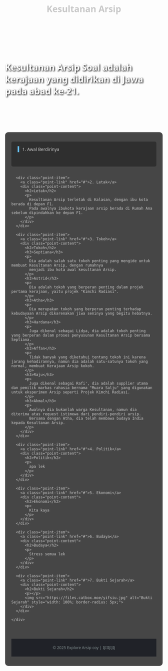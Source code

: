 <!DOCTYPE html>
<html lang="en">
<head>
  <meta charset="UTF-8">
  <meta name="viewport" content="width=device-width, initial-scale=1">
  <title>Arsip Soal</title>
  <style>
    /* Global Styles */
    body {
      margin: 0;
      font-family: 'Segoe UI', Tahoma, Geneva, Verdana, sans-serif;
      background: url('https://files.catbox.moe/k149m3.jpg') no-repeat center center fixed;
      background-size: cover;
      color: #c7c7c7;
    }

    header {
      background-color: rgba(23, 26, 33, 0.8);
      padding: 20px;
      text-align: center;
      color: #66c0f4;
    }

    .hero {
      display: flex;
      align-items: center;
      justify-content: center;
      height: 300px;
      color: #fff;
      font-size: 2em;
      font-weight: bold;
      text-shadow: 2px 2px 4px #000;
    }

    .container {
      padding: 30px 20px;
      max-width: 1000px;
      margin: 20px auto;
      background: rgba(26, 26, 26, 0.8);
      border-radius: 10px;
    }

    .points-menu {
      display: flex;
      flex-direction: column;
      gap: 15px;
      margin-bottom: 40px;
    }

    .point-item {
      background: rgba(42, 42, 42, 0.8);
      border-radius: 5px;
      padding: 15px 20px;
    }

    .point-link {
      text-decoration: none;
      color: #c7c7c7;
      display: block;
      cursor: pointer;
      border-left: 5px solid #66c0f4;
      padding-left: 10px;
      transition: background-color 0.3s;
    }

    .point-link:hover {
      background-color: rgba(51, 51, 51, 0.8);
    }

    .point-content {
      overflow: hidden;
      max-height: 0;
      opacity: 0;
      transition: max-height 0.5s ease-out, opacity 0.5s ease-out;
      margin-top: 15px;
      padding-top: 15px;
      border-top: 1px solid #444;
    }

    .point-content.open {
      max-height: 1000px; /* Use a high enough value to accommodate the content */
      opacity: 1;
    }

    .point-content h2 {
      color: #66c0f4;
    }

    footer {
      background-color: rgba(23, 26, 33, 0.8);
      text-align: center;
      padding: 20px;
      color: #7f8c8d;
      font-size: 0.9em;
    }

    /* Responsive Styles: Adjust layout for devices with a max-width of 600px */
    @media (max-width: 600px) {
      .hero {
        font-size: 1.5em;
        height: 200px;
      }
      .container {
        padding: 15px 10px;
        margin: 10px;
      }
      .point-item {
        padding: 10px 15px;
      }
      .point-link {
        font-size: 1em;
        padding-left: 8px;
        border-left-width: 3px;
      }
      header, footer {
        padding: 15px;
      }
    }
  </style>
</head>
<body>
  <header>
    <h1>Kesultanan Arsip</h1>
  </header>

  <div class="hero">
    Kesultanan Arsip Soal adalah kerajaan yang didirikan di Jawa pada abad ke-21.
  </div>

  <div class="container">
    <!-- Clickable List with Inline Descriptions -->
    <div class="points-menu">
      <div class="point-item">
        <a class="point-link" href="#">1. Awal Berdirinya</a>
        <div class="point-content">
          <h2>Awal Berdirinya</h2>
          <p>
            Kesultanan Arsip pertama di dirikan pada abad ke-21 oleh sekelompok orang.
            Pada awalnya dinamakan "Biologi nyehhh" sebelum diubah menjadi Arsip Soal setahun kemudian.
          </p>
        </div>
      </div>
      
      <div class="point-item">
        <a class="point-link" href="#">2. Letak</a>
        <div class="point-content">
          <h2>Letak</h2>
          <p>
            Kesultanan Arsip terletak di Kalasan, dengan ibu kota berada di depan F1.
            Pada awalnya ibukota kerajaan arsip berada di Rumah Ana sebelum dipindahkan ke depan F1.
          </p>
        </div>
      </div>
      
      <div class="point-item">
        <a class="point-link" href="#">3. Tokoh</a>
        <div class="point-content">
          <h2>Tokoh</h2>
          <h3>Septiana</h3>
          <p>
            Dia adalah salah satu tokoh penting yang mengide untuk membuat Kesultanan Arsip, dengan rumahnya
            menjadi ibu kota awal kesultanan Arsip.
          </p>
          <h3>Astrid</h3>
          <p>
            Dia adalah tokoh yang berperan penting dalam projek pertama kerajaan, yaitu projek "Kimchi Radiasi".
          </p>
          <h3>Atha</h3>
          <p>
            Dia merupakan tokoh yang berperan penting terhadap kebudayaan Arsip dikarenakan jiwa seninya yang begitu hebatnya.
          </p>
          <h3>Hardana</h3>
          <p>
            Juga dikenal sebagai Lidya, dia adalah tokoh penting yang berperan dalam proses penyusunan Kesultanan Arsip bersama Septiana.
          </p>
          <h3>Affan</h3>
          <p>
            Tidak banyak yang diketahui tentang tokoh ini karena jarang kehadirannya, namun dia adalah satu-satunya tokoh yang normal, membuat Kerajaan Arsip kokoh.
          </p>
          <h3>Raju</h3>
          <p>
            Juga dikenal sebagai Rafi', dia adalah supplier utama dan pemilik markas rahasia bernama "Muara Salju" yang digunakan untuk eksperimen Arsip seperti Projek Kimchi Radiasi.
          </p>
          <h3>Akmal</h3>
          <p>
            Awalnya dia bukanlah warga Kesultanan, namun dia diterima atas request istimewa dari pendiri-pendiri arsip.
            Bersama dengan Atha, dia telah membawa budaya India kepada Kesultanan Arsip.
          </p>
        </div>
      </div>
      
      <div class="point-item">
        <a class="point-link" href="#">4. Politik</a>
        <div class="point-content">
          <h2>Politik</h2>
          <p>
            apa lek
          </p>
        </div>
      </div>
      
      <div class="point-item">
        <a class="point-link" href="#">5. Ekonomi</a>
        <div class="point-content">
          <h2>Ekonomi</h2>
          <p>
            Kita kaya
          </p>
        </div>
      </div>
      
      <div class="point-item">
        <a class="point-link" href="#">6. Budaya</a>
        <div class="point-content">
          <h2>Budaya</h2>
          <p>
            Stress semua lek
          </p>
        </div>
      </div>
      
      <div class="point-item">
        <a class="point-link" href="#">7. Bukti Sejarah</a>
        <div class="point-content">
          <h2>Bukti Sejarah</h2>
          <p></p>
          <img src="https://files.catbox.moe/yifsiu.jpg" alt="Bukti Sejarah" style="width: 100%; border-radius: 5px;">
        </div>
      </div>
      
    </div>
  </div>

  <footer>
    &copy; 2025 Explore Arsip coy | IJIIIJIJIJ 
  </footer>

  <script>
    document.addEventListener("DOMContentLoaded", function() {
      const links = document.querySelectorAll(".point-link");
      
      links.forEach(link => {
        link.addEventListener("click", function(e) {
          e.preventDefault();
          const content = this.nextElementSibling;
          content.classList.toggle("open");
        });
      });
    });
  </script>
</body>
</html>
